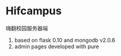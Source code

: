 Hifcampus
=========

嗨翻校园服务器端

1. based on flask 0.10 and mongodb v2.0.6
2. admin pages developed with pure
